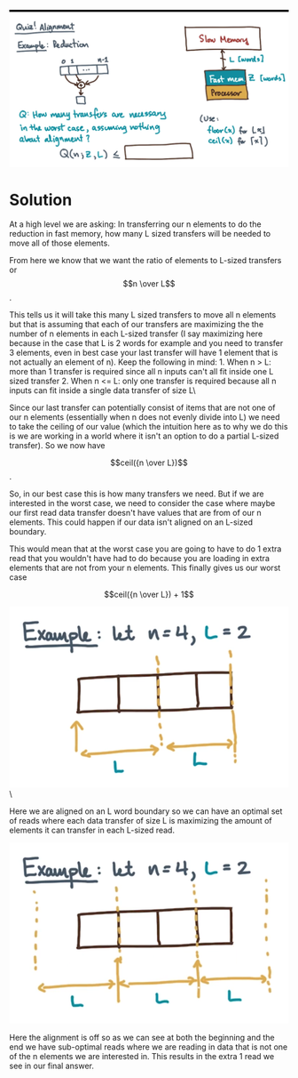 ![Alignment Exmaple Question](https://github.com/jonathanmsnow/cse6220-hpc-notes/blob/main/images/alignment-quiz-question.png?raw=true)
# Solution
At a high level we are asking: In transferring our n elements to do the reduction in fast memory, how many L sized transfers will be needed to move all of those elements. 

From here we know that we want the ratio of elements to L-sized transfers or $$n \over L$$.

This tells us it will take this many L sized transfers to move all n elements but that is assuming that each of our transfers are maximizing the the number of n elements in each L-sized transfer (I say maximizing here because in the case that L is 2 words for example and you need to transfer 3 elements,  even in best case your last transfer will have 1 element that is not actually an element of n). 
Keep the following in mind:
	1. When n > L: more than 1 transfer is required since all n inputs can't all fit inside one L sized transfer
	2. When n <= L: only one transfer is required because all n inputs can fit inside a single data transfer of size L\

Since our last transfer can potentially consist of items that are not one of our n elements (essentially when n does not evenly divide into L) we need to take the ceiling of our value (which the intuition here as to why we do this is we are working in a world where it isn't an option to do a partial L-sized transfer). So we now have 

$$ceil({n \over L})$$.

So, in our best case this is how many transfers we need. But if we are interested in the worst case, we need to consider the case where maybe our first read data transfer doesn't have values that are from of our n elements. This could happen if our data isn't aligned on an L-sized boundary. 

This would mean that at the worst case you are going to have to do 1 extra read that you wouldn't have had to do because you are loading in extra elements that are not from your n elements. This finally gives us our worst case 

$$ceil({n \over L}) + 1$$

![Proper Alignment Example](https://github.com/jonathanmsnow/cse6220-hpc-notes/blob/main/images/proper-alignment-example.png)\

Here we are aligned on an L word boundary so we can have an optimal set of reads where each data transfer of size L is maximizing the amount of elements it can transfer in each L-sized read.

![Improper Alignment Example](https://github.com/jonathanmsnow/cse6220-hpc-notes/blob/main/images/improper-alignment-example.png?raw=true)

Here the alignment is off so as we can see at both the beginning and the end we have sub-optimal reads where we are reading in data that is not one of the n elements we are interested in. This results in the extra 1 read we see in our final answer.
